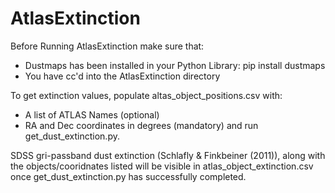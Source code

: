 # AtlasExtinction

Before Running AtlasExtinction make sure that:

* Dustmaps has been installed in your Python Library: pip install dustmaps
* You have cc'd into the AtlasExtinction directory

To get extinction values, populate altas_object_positions.csv with: 
* A list of ATLAS Names (optional)
* RA and Dec coordinates in degrees (mandatory) 
and run get_dust_extinction.py.

SDSS gri-passband dust extinction (Schlafly & Finkbeiner (2011)), along with the objects/cooridnates listed will be visible in atlas_object_extinction.csv once get_dust_extinction.py has successfully completed.
